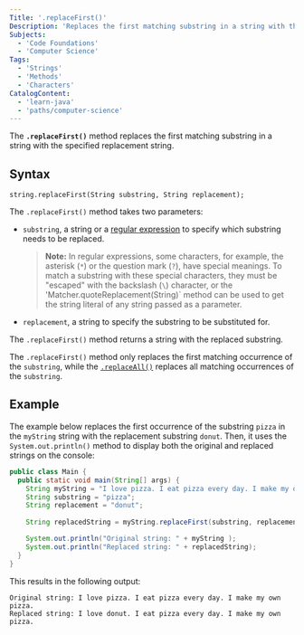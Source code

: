 ```yaml
---
Title: '.replaceFirst()'
Description: 'Replaces the first matching substring in a string with the specified replacement string.'
Subjects:
  - 'Code Foundations'
  - 'Computer Science'
Tags:
  - 'Strings'
  - 'Methods'
  - 'Characters'
CatalogContent:
  - 'learn-java'
  - 'paths/computer-science'
---
```


The **`.replaceFirst()`** method replaces the first matching substring in a string with the specified replacement string.

## Syntax

```pseudo
string.replaceFirst(String substring, String replacement);
```

The `.replaceFirst()` method takes two parameters:

- `substring`, a string or a [regular expression](https://www.codecademy.com/resources/docs/general/regular-expressions) to specify which substring needs to be replaced.
  > **Note:** In regular expressions, some characters, for example, the asterisk (`*`) or the question mark (`?`), have special meanings. To match a substring with these special characters, they must be "escaped" with the backslash (`\`) character, or the 'Matcher.quoteReplacement(String)` method can be used to get the string literal of any string passed as a parameter.
- `replacement`, a string to specify the substring to be substituted for.

The `.replaceFirst()` method returns a string with the replaced substring.

The `.replaceFirst()` method only replaces the first matching occurrence of the `substring`, while the [`.replaceAll()`](https://www.codecademy.com/resources/docs/java/strings/replaceAll) replaces all matching occurrences of the `substring`.

## Example

The example below replaces the first occurrence of the substring `pizza` in the `myString` string with the replacement substring `donut`. Then, it uses the `System.out.println()` method to display both the original and replaced strings on the console:

```java
public class Main {
  public static void main(String[] args) {
    String myString = "I love pizza. I eat pizza every day. I make my own pizza. ";
    String substring = "pizza";
    String replacement = "donut";
    
    String replacedString = myString.replaceFirst(substring, replacement);

    System.out.println("Original string: " + myString );
    System.out.println("Replaced string: " + replacedString);
  }
}
```

This results in the following output:

```shell
Original string: I love pizza. I eat pizza every day. I make my own pizza.
Replaced string: I love donut. I eat pizza every day. I make my own pizza.
```
